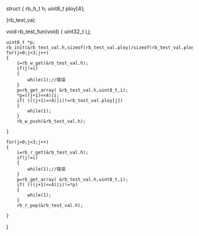 struct 
{
	rb_h_t h;
	uint8_t ploy[4];
	
}rb_test_val;

void rb_test_fun(void)
{
	uint32_t i,j;
	
	uint8_t *p;
	rb_init(&rb_test_val.h,sizeof(rb_test_val.ploy)/sizeof(rb_test_val.ploy[0]));
	for(j=0;j<3;j++)
	{
		i=rb_w_get(&rb_test_val.h);
		if(j!=i)
		{
			while(1);//错误
		}
		p=rb_get_array( &rb_test_val.h,uint8_t,i);
		*p=((j+1)<<4)|i;
		if( (((j+1)<<4)|i)!=rb_test_val.ploy[j])
		{
			while(1);
		}
		rb_w_push(&rb_test_val.h);
		
	}

	for(j=0;j<3;j++)
	{
		i=rb_r_get(&rb_test_val.h);
		if(j!=i)
		{
			while(1);//错误
		}
		p=rb_get_array( &rb_test_val.h,uint8_t,i);
		if( (((j+1)<<4)|i)!=*p)
		{
			while(1);
		}
		rb_r_pop(&rb_test_val.h);
		
	}

	
	
}
